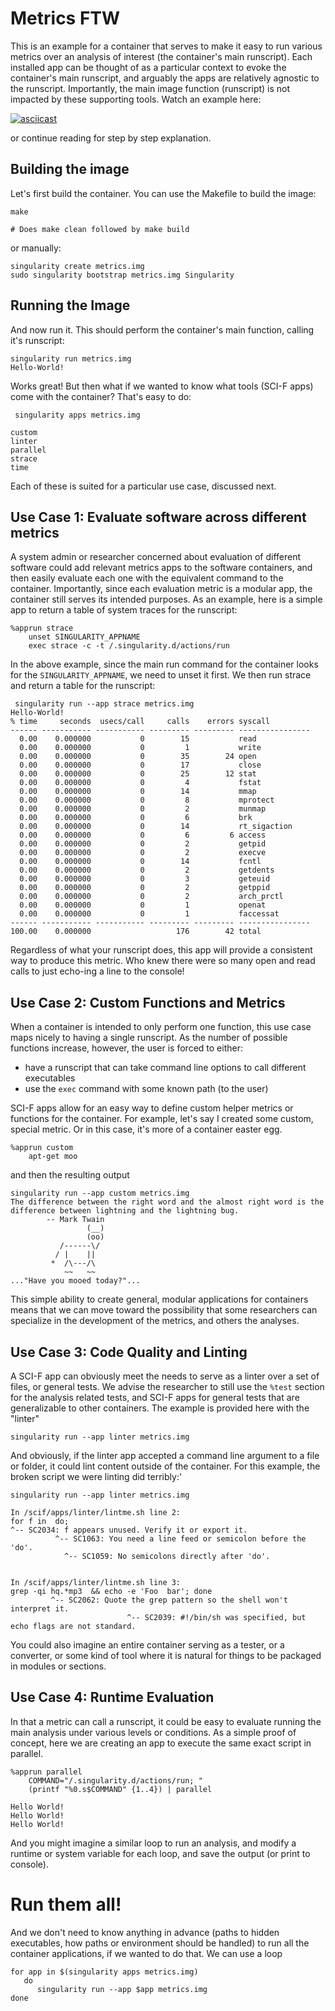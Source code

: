 # Metrics FTW

This is an example for a container that serves to make it easy to run
various metrics over an analysis of interest (the container's main runscript).
Each installed app can be thought of as a particular context to evoke the
container's main runscript, and arguably the apps are relatively agnostic to
the runscript. Importantly, the main image function (runscript) is not impacted
by these supporting tools. Watch an example here:

[![asciicast](https://asciinema.org/a/137434.png)](https://asciinema.org/a/137434?speed=3)

or continue reading for step by step explanation.


## Building the image
Let's first build the container. You can use the Makefile to build the image:

```
make

# Does make clean followed by make build
```

or manually:

```
singularity create metrics.img
sudo singularity bootstrap metrics.img Singularity
```

## Running the Image

And now run it. This should perform the container's main function, calling it's runscript:

```
singularity run metrics.img 
Hello-World!
```

Works great! But then what if we wanted to know what tools (SCI-F apps) come with the
container? That's easy to do:

```
 singularity apps metrics.img 

custom
linter
parallel
strace
time
```

Each of these is suited for a particular use case, discussed next.

## Use Case 1: Evaluate software across different metrics
A system admin or researcher concerned about evaluation of different software
could add relevant metrics apps to the software containers, and then easily evaluate
each one with the equivalent command to the container. Importantly, since each
evaluation metric is a modular app, the container still serves its intended purposes. 
As an example, here is a simple app to return a table of system traces for the
runscript:

```
%apprun strace
    unset SINGULARITY_APPNAME
    exec strace -c -t /.singularity.d/actions/run
```

In the above example, since the main run command for the container looks for the
`SINGULARITY_APPNAME`, we need to unset it first. We then run strace and return
a table for the runscript:

```
 singularity run --app strace metrics.img 
Hello-World!
% time     seconds  usecs/call     calls    errors syscall
------ ----------- ----------- --------- --------- ----------------
  0.00    0.000000           0        15           read
  0.00    0.000000           0         1           write
  0.00    0.000000           0        35        24 open
  0.00    0.000000           0        17           close
  0.00    0.000000           0        25        12 stat
  0.00    0.000000           0         4           fstat
  0.00    0.000000           0        14           mmap
  0.00    0.000000           0         8           mprotect
  0.00    0.000000           0         2           munmap
  0.00    0.000000           0         6           brk
  0.00    0.000000           0        14           rt_sigaction
  0.00    0.000000           0         6         6 access
  0.00    0.000000           0         2           getpid
  0.00    0.000000           0         2           execve
  0.00    0.000000           0        14           fcntl
  0.00    0.000000           0         2           getdents
  0.00    0.000000           0         3           geteuid
  0.00    0.000000           0         2           getppid
  0.00    0.000000           0         2           arch_prctl
  0.00    0.000000           0         1           openat
  0.00    0.000000           0         1           faccessat
------ ----------- ----------- --------- --------- ----------------
100.00    0.000000                   176        42 total

```

Regardless of what your runscript does, this app will provide a consistent way 
to produce this metric. Who knew there were so many open and read calls to
just echo-ing a line to the console!


## Use Case 2: Custom Functions and Metrics
When a container is intended to only perform one function, this use case maps 
nicely to having a single runscript. As the number of possible functions increase,
however, the user is forced to either:

 - have a runscript that can take command line options to call different executables
 - use the `exec` command with some known path (to the user)

SCI-F apps allow for an easy way to define custom helper metrics or functions for
the container. For example, let's say I created some custom,
special metric. Or in this case, it's more of a container easter egg.

```
%apprun custom
    apt-get moo
```

and then the resulting output

```
singularity run --app custom metrics.img
The difference between the right word and the almost right word is the
difference between lightning and the lightning bug.
		-- Mark Twain
                 (__) 
                 (oo) 
           /------\/ 
          / |    ||   
         *  /\---/\ 
            ~~   ~~   
..."Have you mooed today?"...
```

This simple ability to create general, modular applications for containers means
that we can move toward the possibility that some researchers can specialize in
the development of the metrics, and others the analyses.


## Use Case 3: Code Quality and Linting
A SCI-F app can obviously meet the needs to serve as a linter over a set of files,
or general tests. We advise the researcher to still use the `%test` section for
the analysis related tests, and SCI-F apps for general tests that are generalizable
to other containers. The example is provided here with the "linter"

```
singularity run --app linter metrics.img
```

And obviously, if the linter app accepted a command line argument to a file or
folder, it could lint content outside of the container. For this example, the 
broken script we were linting did terribly:'

```
singularity run --app linter metrics.img 

In /scif/apps/linter/lintme.sh line 2:
for f in  do;
^-- SC2034: f appears unused. Verify it or export it.
          ^-- SC1063: You need a line feed or semicolon before the 'do'.
            ^-- SC1059: No semicolons directly after 'do'.


In /scif/apps/linter/lintme.sh line 3:
grep -qi hq.*mp3  && echo -e 'Foo  bar'; done
         ^-- SC2062: Quote the grep pattern so the shell won't interpret it.
                          ^-- SC2039: #!/bin/sh was specified, but echo flags are not standard.

```

You could also imagine an entire container serving as a tester, or a converter,
or some kind of tool where it is natural for things to be packaged in modules
or sections.

## Use Case 4: Runtime Evaluation
In that a metric can call a runscript, it could be easy to evaluate running the
main analysis under various levels or conditions. As a simple proof of concept,
here we are creating an app to execute the same exact script in parallel.

```
%apprun parallel
    COMMAND="/.singularity.d/actions/run; "
    (printf "%0.s$COMMAND" {1..4}) | parallel

Hello World!
Hello World!
Hello World!
```

And you might imagine a similar loop to run an analysis, and modify a runtime
or system variable for each loop, and save the output (or print to console).

# Run them all!
And we don't need to know anything in advance (paths to hidden executables, how
paths or environment should be handled) to run all the container applications,
if we wanted to do that.  We can use a loop

```
for app in $(singularity apps metrics.img)
   do
      singularity run --app $app metrics.img
done
```
